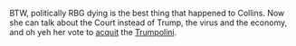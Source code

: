 BTW, politically RBG dying is the best thing that happened to Collins. Now she can talk about the Court instead of Trump, the virus and the economy, and oh yeh her vote to <a href="https://en.wikipedia.org/wiki/Impeachment_trial_of_Donald_Trump#Acquittal">acquit</a> the <a href="http://scripting.com/2020/09/07/160755.html?title=trumpolini">Trumpolini</a>. 
